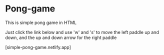 # Pong-game
This is simple pong game in HTML

Just click the link below and use 'w' and 's' to move the left paddle up and down, and the
up and down arrow for the right paddle

[simple-pong-game.netlify.app]
